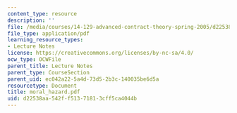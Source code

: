 ```yaml
---
content_type: resource
description: ''
file: /media/courses/14-129-advanced-contract-theory-spring-2005/d22538aa542ff51371813cff5ca4044b_moral_hazard.pdf
file_type: application/pdf
learning_resource_types:
- Lecture Notes
license: https://creativecommons.org/licenses/by-nc-sa/4.0/
ocw_type: OCWFile
parent_title: Lecture Notes
parent_type: CourseSection
parent_uid: ec042a22-5a4d-73d5-2b3c-140035be6d5a
resourcetype: Document
title: moral_hazard.pdf
uid: d22538aa-542f-f513-7181-3cff5ca4044b
---
```

